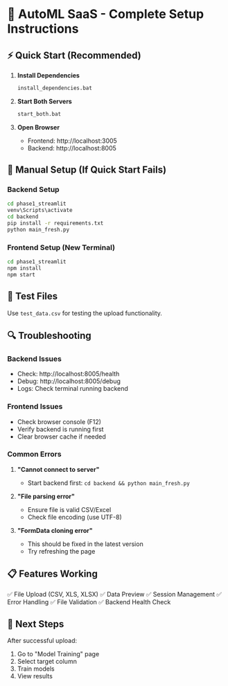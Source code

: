 # 🚀 AutoML SaaS - Complete Setup Instructions

## ⚡ Quick Start (Recommended)

1. **Install Dependencies**
   ```bash
   install_dependencies.bat
   ```

2. **Start Both Servers**
   ```bash
   start_both.bat
   ```

3. **Open Browser**
   - Frontend: http://localhost:3005
   - Backend: http://localhost:8005

## 🔧 Manual Setup (If Quick Start Fails)

### Backend Setup
```bash
cd phase1_streamlit
venv\Scripts\activate
cd backend
pip install -r requirements.txt
python main_fresh.py
```

### Frontend Setup (New Terminal)
```bash
cd phase1_streamlit
npm install
npm start
```

## 📁 Test Files

Use `test_data.csv` for testing the upload functionality.

## 🔍 Troubleshooting

### Backend Issues
- Check: http://localhost:8005/health
- Debug: http://localhost:8005/debug
- Logs: Check terminal running backend

### Frontend Issues
- Check browser console (F12)
- Verify backend is running first
- Clear browser cache if needed

### Common Errors

1. **"Cannot connect to server"**
   - Start backend first: `cd backend && python main_fresh.py`

2. **"File parsing error"**
   - Ensure file is valid CSV/Excel
   - Check file encoding (use UTF-8)

3. **"FormData cloning error"**
   - This should be fixed in the latest version
   - Try refreshing the page

## 📋 Features Working

✅ File Upload (CSV, XLS, XLSX)
✅ Data Preview
✅ Session Management
✅ Error Handling
✅ File Validation
✅ Backend Health Check

## 🎯 Next Steps

After successful upload:
1. Go to "Model Training" page
2. Select target column
3. Train models
4. View results








